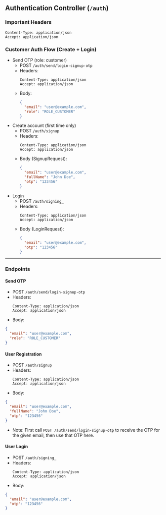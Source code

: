 ## Authentication Controller (`/auth`)

### Important Headers
```
Content-Type: application/json
Accept: application/json
```

### Customer Auth Flow (Create + Login)
- Send OTP (role: customer)
  - POST `/auth/send/login-signup-otp`
  - Headers:
    ```
    Content-Type: application/json
    Accept: application/json
    ```
  - Body:
    ```json
    {
      "email": "user@example.com",
      "role": "ROLE_CUSTOMER"
    }
    ```
- Create account (first time only)
  - POST `/auth/signup`
  - Headers:
    ```
    Content-Type: application/json
    Accept: application/json
    ```
  - Body (SignupRequest):
    ```json
    {
      "email": "user@example.com",
      "fullName": "John Doe",
      "otp": "123456"
    }
    ```
- Login
  - POST `/auth/signing_`
  - Headers:
    ```
    Content-Type: application/json
    Accept: application/json
    ```
  - Body (LoginRequest):
    ```json
    {
      "email": "user@example.com",
      "otp": "123456"
    }
    ```

---

### Endpoints

#### Send OTP
- POST `/auth/send/login-signup-otp`
- Headers:
  ```
  Content-Type: application/json
  Accept: application/json
  ```
- Body:
```json
{
  "email": "user@example.com",
  "role": "ROLE_CUSTOMER"
}
```

#### User Registration
- POST `/auth/signup`
- Headers:
  ```
  Content-Type: application/json
  Accept: application/json
  ```
- Body:
```json
{
  "email": "user@example.com",
  "fullName": "John Doe",
  "otp": "123456"
}
```
- Note: First call `POST /auth/send/login-signup-otp` to receive the OTP for the given email, then use that OTP here.

#### User Login
- POST `/auth/signing_`
- Headers:
  ```
  Content-Type: application/json
  Accept: application/json
  ```
- Body:
```json
{
  "email": "user@example.com",
  "otp": "123456"
}
``` 